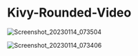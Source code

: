 # Kivy-Rounded-Video


![Screenshot_20230114_073504](https://user-images.githubusercontent.com/72749248/212461593-8fbea06b-b32c-441c-9793-10cf3ebb6f30.png)

![Screenshot_20230114_073406](https://user-images.githubusercontent.com/72749248/212461629-4a81fc49-9c82-4bf8-8d41-f634ae6cfe6e.png)
